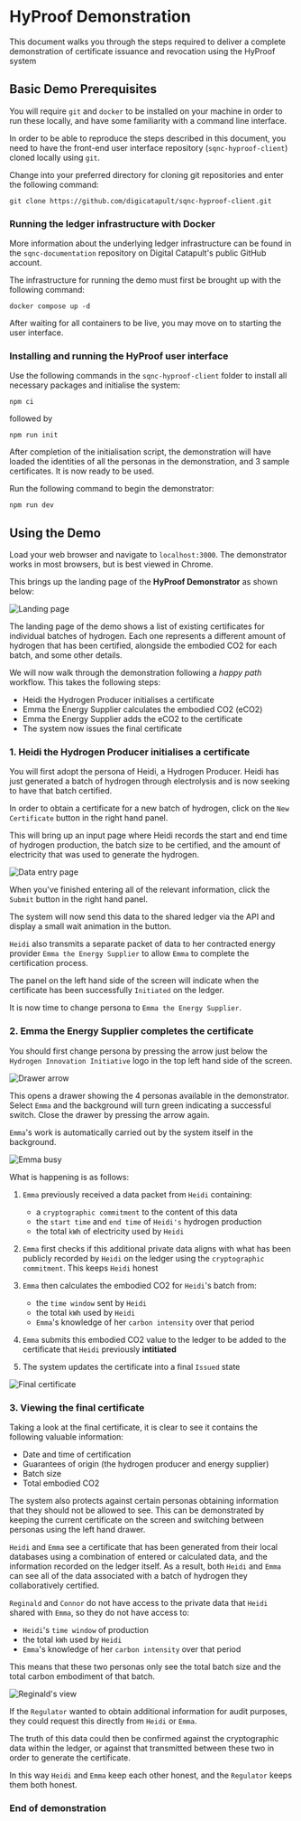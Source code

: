 # HyProof Demonstration

This document walks you through the steps required to deliver a complete demonstration of certificate issuance and revocation using the HyProof system

## Basic Demo Prerequisites

You will require `git` and `docker` to be installed on your machine in order to run these locally, and have some familiarity with a command line interface.

In order to be able to reproduce the steps described in this document, you need to have the front-end user interface repository (`sqnc-hyproof-client`) cloned locally using `git`.

Change into your preferred directory for cloning git repositories and enter the following command:

```
git clone https://github.com/digicatapult/sqnc-hyproof-client.git
```

### Running the ledger infrastructure with Docker

More information about the underlying ledger infrastructure can be found in the `sqnc-documentation` repository on Digital Catapult's public GitHub account.

The infrastructure for running the demo must first be brought up with the following command:

`docker compose up -d`

After waiting for all containers to be live, you may move on to starting the user interface.

### Installing and running the HyProof user interface

Use the following commands in the `sqnc-hyproof-client` folder to install all necessary packages and initialise the system:
```
npm ci
```
followed by
```
npm run init
```
After completion of the initialisation script, the demonstration will have loaded the identities of all the personas in the demonstration, and 3 sample certificates. It is now ready to be used.

Run the following command to begin the demonstrator:
```
npm run dev
```

## Using the Demo

Load your web browser and navigate to `localhost:3000`. The demonstrator works in most browsers, but is best viewed in Chrome.

This brings up the landing page of the **HyProof Demonstrator** as shown below:

![Landing page](./landing_page.png)

The landing page of the demo shows a list of existing certificates for individual batches of hydrogen. Each one represents a different amount of hydrogen that has been certified, alongside the embodied CO2 for each batch, and some other details.

We will now walk through the demonstration following a *happy path* workflow. This takes the following steps:

- Heidi the Hydrogen Producer initialises a certificate
- Emma the Energy Supplier calculates the embodied CO2 (eCO2)
- Emma the Energy Supplier adds the eCO2 to the certificate
- The system now issues the final certificate

### 1. Heidi the Hydrogen Producer initialises a certificate

You will first adopt the persona of Heidi, a Hydrogen Producer. Heidi has just generated a batch of hydrogen through electrolysis and is now seeking to have that batch certified.

In order to obtain a certificate for a new batch of hydrogen, click on the `New Certificate` button in the right hand panel.

This will bring up an input page where Heidi records the start and end time of hydrogen production, the batch size to be certified, and the amount of electricity that was used to generate the hydrogen.

![Data entry page](./data_entry.png)

When you've finished entering all of the relevant information, click the `Submit` button in the right hand panel.

The system will now send this data to the shared ledger via the API and display a small wait animation in the button.

`Heidi` also transmits a separate packet of data to her contracted energy provider `Emma the Energy Supplier` to allow `Emma` to complete the certification process.

The panel on the left hand side of the screen will indicate when the certificate has been successfully `Initiated` on the ledger.

It is now time to change persona to `Emma the Energy Supplier`. 

### 2. Emma the Energy Supplier completes the certificate

You should first change persona by pressing the arrow just below the `Hydrogen Innovation Initiative` logo in the top left hand side of the screen.

![Drawer arrow](./drawer_arrow.png)

This opens a drawer showing the 4 personas available in the demonstrator. Select `Emma` and the background will turn green indicating a successful switch. Close the drawer by pressing the arrow again.

`Emma`'s work is automatically carried out by the system itself in the background. 

![Emma busy](./energy_busy.png)

What is happening is as follows:

1. `Emma` previously received a data packet from `Heidi` containing:

    - a `cryptographic commitment` to the content of this data
    - the `start time` and `end time` of `Heidi's` hydrogen production
    - the total `kWh` of electricity used by `Heidi`

2. `Emma` first checks if this additional private data aligns with what has been publicly recorded by `Heidi` on the ledger using the `cryptographic commitment`. This keeps `Heidi` honest

3. `Emma` then calculates the embodied CO2 for `Heidi`'s batch from:

    - the `time window` sent by `Heidi`
    - the total `kWh` used by `Heidi`
    - `Emma`'s knowledge of her `carbon intensity` over that period

4. `Emma` submits this embodied CO2 value to the ledger to be added to the certificate that `Heidi` previously **intitiated**

5. The system updates the certificate into a final `Issued` state

![Final certificate](./final_certificate.png)

### 3. Viewing the final certificate

Taking a look at the final certificate, it is clear to see it contains the following valuable information:

- Date and time of certification
- Guarantees of origin (the hydrogen producer and energy supplier)
- Batch size
- Total embodied CO2

The system also protects against certain personas obtaining information that they should not be allowed to see. This can be demonstrated by keeping the current certificate on the screen and switching between personas using the left hand drawer.

`Heidi` and `Emma` see a certificate that has been generated from their local databases using a combination of entered or calculated data, and the information recorded on the ledger itself. As a result, both `Heidi` and `Emma` can see all of the data associated with a batch of hydrogen they collaboratively certified.

`Reginald` and `Connor` do not have access to the private data that `Heidi` shared with `Emma`, so they do not have access to:

- `Heidi`'s `time window` of production
- the total `kWh` used by `Heidi`
- `Emma`'s knowledge of her `carbon intensity` over that period

This means that these two personas only see the total batch size and the total carbon embodiment of that batch.

![Reginald's view](./regulator_view.png)

If the `Regulator` wanted to obtain additional information for audit purposes, they could request this directly from `Heidi` or `Emma`.

The truth of this data could then be confirmed against the cryptographic data within the ledger, or against that transmitted between these two in order to generate the certificate.

In this way `Heidi` and `Emma` keep each other honest, and the `Regulator` keeps them both honest.

### End of demonstration


